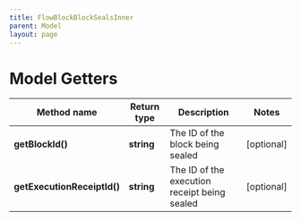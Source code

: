 ```yaml
---
title: FlowBlockBlockSealsInner
parent: Model
layout: page
---
```


# Model Getters

Method name | Return type | Description | Notes
------------ | ------------- | ------------- | -------------
**getBlockId()** | **string** | The ID of the block being sealed | [optional]
**getExecutionReceiptId()** | **string** | The ID of the execution receipt being sealed | [optional]

